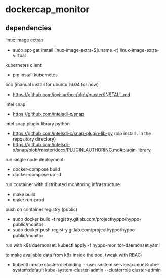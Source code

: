 # dockercap_monitor

## dependencies
linux image extras

- sudo apt-get install linux-image-extra-$(uname -r) linux-image-extra-virtual

kubernetes client

- pip install kubernetes

bcc (manual install for ubuntu 16.04 for now)

- https://github.com/iovisor/bcc/blob/master/INSTALL.md

intel snap

- https://github.com/intelsdi-x/snap

intel snap plugin library python

- https://github.com/intelsdi-x/snap-plugin-lib-py (pip install . in the repository directory)
- https://github.com/intelsdi-x/snap/blob/master/docs/PLUGIN_AUTHORING.md#plugin-library

run single node deployment:
- docker-compose build
- docker-compose up -d

run container with distributed monitoring infrastructure:
- make build
- make run-prod

push on container registry (public)
- sudo docker build -t registry.gitlab.com/projecthyppo/hyppo-public/monitor .
- sudo docker push registry.gitlab.com/projecthyppo/hyppo-public/monitor

run with k8s daemonset:
kubectl apply -f hyppo-monitor-daemonset.yaml

to make available data from k8s inside the pod, tweak with RBAC:
- kubectl create clusterrolebinding --user system:serviceaccount:kube-system:default kube-system-cluster-admin --clusterrole cluster-admin
